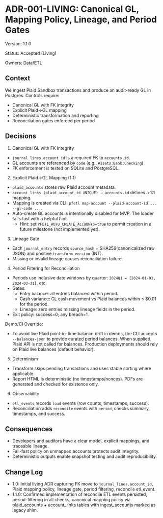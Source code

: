 # ADR-001-LIVING: Canonical GL, Mapping Policy, Lineage, and Period Gates

Version: 1.1.0

Status: Accepted (Living)

Owners: Data/ETL

## Context

We ingest Plaid Sandbox transactions and produce an audit-ready GL in Postgres. Controls require:

- Canonical GL with FK integrity
- Explicit Plaid→GL mapping
- Deterministic transformation and reporting
- Reconciliation gates enforced per period

## Decisions

1) Canonical GL with FK Integrity

- `journal_lines.account_id` is a required FK to `accounts.id`.
- GL accounts are referenced by `code` (e.g., `Assets:Bank:Checking`).
- FK enforcement is tested on SQLite and PostgreSQL.

2) Explicit Plaid→GL Mapping (1:1)

- `plaid_accounts` stores raw Plaid account metadata.
- `account_links (plaid_account_id UNIQUE) → accounts.id` defines a 1:1 mapping.
- Mapping is created via CLI: `pfetl map-account --plaid-account-id ... --gl-code ...`.
- Auto-create GL accounts is intentionally disabled for MVP. The loader fails fast with a helpful hint.
  - Hint: set `PFETL_AUTO_CREATE_ACCOUNTS=true` to permit creation in a future milestone (not implemented yet).

3) Lineage Gate

- Each `journal_entry` records `source_hash` = SHA256(canonicalized raw JSON) and positive `transform_version` (INT).
- Missing or invalid lineage causes reconciliation failure.

4) Period Filtering for Reconciliation

- Periods use inclusive date windows by quarter: `2024Q1 = [2024-01-01, 2024-03-31]`, etc.
- Gates:
  - Entry balance: all entries balanced within period.
  - Cash variance: GL cash movement vs Plaid balances within ≤ $0.01 for the period.
  - Lineage: zero entries missing lineage fields in the period.
- Exit policy: success=0; any breach=1.

Demo/CI Override:
- To avoid live Plaid point-in-time balance drift in demos, the CLI accepts
  `--balances-json` to provide curated period balances. When supplied, Plaid
  API is not called for balances. Production deployments should rely on Plaid
  live balances (default behavior).

5) Determinism

- Transform skips pending transactions and uses stable sorting where applicable.
- Report HTML is deterministic (no timestamps/nonces). PDFs are generated and checked for existence only.

6) Observability

- `etl_events` records `load` events (row counts, timestamps, success).
- Reconciliation adds `reconcile` events with `period`, checks summary, timestamps, and success.

## Consequences

- Developers and auditors have a clear model, explicit mappings, and traceable lineage.
- Fail-fast policy on unmapped accounts protects audit integrity.
- Deterministic outputs enable snapshot testing and audit reproducibility.

## Change Log

- 1.0: Initial living ADR capturing FK move to `journal_lines.account_id`, Plaid mapping policy, lineage gate, period filtering, reconcile etl_event.
- 1.1.0: Confirmed implementation of reconcile ETL events persisted, period-filtering in all checks, canonical mapping policy via plaid_accounts + account_links tables with ingest_accounts marked as legacy shim.
